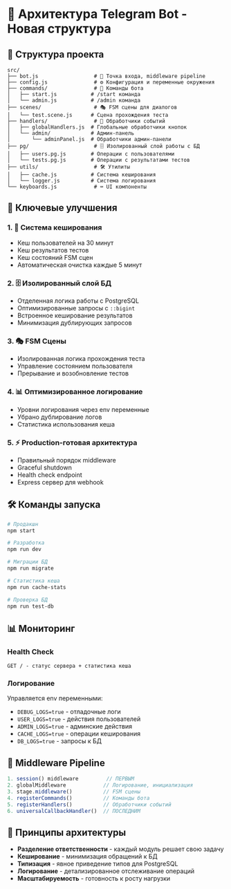 # 🤖 Архитектура Telegram Bot - Новая структура

## 📁 Структура проекта

```
src/
├── bot.js                  # 🚀 Точка входа, middleware pipeline
├── config.js               # ⚙️ Конфигурация и переменные окружения
├── commands/               # 📜 Команды бота
│   ├── start.js           # /start команда
│   └── admin.js           # /admin команда  
├── scenes/                 # 🎭 FSM сцены для диалогов
│   └── test.scene.js      # Сцена прохождения теста
├── handlers/               # 🎯 Обработчики событий
│   ├── globalHandlers.js  # Глобальные обработчики кнопок
│   └── admin/             # Админ-панель
│       └── adminPanel.js  # Обработчики админ-панели
├── pg/                     # 🗄️ Изолированный слой работы с БД
│   ├── users.pg.js        # Операции с пользователями
│   └── tests.pg.js        # Операции с результатами тестов
├── utils/                  # 🛠️ Утилиты
│   ├── cache.js           # Система кеширования
│   └── logger.js          # Система логирования
└── keyboards.js            # ⌨️ UI компоненты
```

## 🚀 Ключевые улучшения

### 1. 💾 **Система кеширования**
- Кеш пользователей на 30 минут
- Кеш результатов тестов
- Кеш состояний FSM сцен
- Автоматическая очистка каждые 5 минут

### 2. 🗄️ **Изолированный слой БД**
- Отделенная логика работы с PostgreSQL
- Оптимизированные запросы с `::bigint`
- Встроенное кеширование результатов
- Минимизация дублирующих запросов

### 3. 🎭 **FSM Сцены**
- Изолированная логика прохождения теста
- Управление состоянием пользователя
- Прерывание и возобновление тестов

### 4. 📊 **Оптимизированное логирование**
- Уровни логирования через env переменные
- Убрано дублирование логов 
- Статистика использования кеша

### 5. ⚡ **Production-готовая архитектура**
- Правильный порядок middleware
- Graceful shutdown
- Health check endpoint
- Express сервер для webhook

## 🛠️ Команды запуска

```bash
# Продакшн
npm start

# Разработка  
npm run dev

# Миграции БД
npm run migrate

# Статистика кеша
npm run cache-stats

# Проверка БД
npm run test-db
```

## 📊 Мониторинг

### Health Check
```
GET / - статус сервера + статистика кеша
```

### Логирование
Управляется env переменными:
- `DEBUG_LOGS=true` - отладочные логи
- `USER_LOGS=true` - действия пользователей  
- `ADMIN_LOGS=true` - админские действия
- `CACHE_LOGS=true` - операции кеширования
- `DB_LOGS=true` - запросы к БД

## 🔧 Middleware Pipeline

```javascript
1. session() middleware         // ПЕРВЫМ
2. globalMiddleware            // Логирование, инициализация  
3. stage.middleware()          // FSM сцены
4. registerCommands()          // Команды бота
5. registerHandlers()          // Обработчики событий
6. universalCallbackHandler()  // ПОСЛЕДНИМ
```

## 🎯 Принципы архитектуры

- **Разделение ответственности** - каждый модуль решает свою задачу
- **Кеширование** - минимизация обращений к БД
- **Типизация** - явное приведение типов для PostgreSQL  
- **Логирование** - детализированное отслеживание операций
- **Масштабируемость** - готовность к росту нагрузки